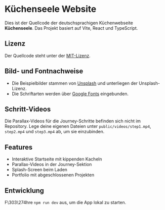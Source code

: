 # Küchenseele Website

Dies ist der Quellcode der deutschsprachigen Küchenwebseite **Küchenseele**. Das Projekt basiert auf Vite, React und TypeScript.

## Lizenz

Der Quellcode steht unter der [MIT-Lizenz](./LICENSE).

## Bild- und Fontnachweise

- Die Beispielbilder stammen von [Unsplash](https://unsplash.com) und unterliegen der Unsplash-Lizenz.
- Die Schriftarten werden über [Google Fonts](https://fonts.google.com/) eingebunden.


## Schritt-Videos

Die Parallax-Videos für die Journey-Schritte befinden sich nicht im Repository. Lege deine eigenen Dateien unter `public/videos/step1.mp4`, `step2.mp4` und `step3.mp4` ab, um sie einzubinden.

## Features
- Interaktive Startseite mit kippenden Kacheln
- Parallax-Videos in der Journey-Sektion
- Splash-Screen beim Laden
- Portfolio mit abgeschlossenen Projekten

## Entwicklung
F\303\274hre `npm run dev` aus, um die App lokal zu starten.
